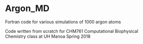 # Argon_MD
Fortran code for various simulations of 1000 argon atoms

Code written from scratch for CHM761 Computational Biophysical Chemistry class at UH Manoa Spring 2018
